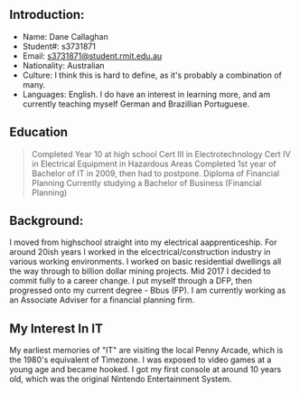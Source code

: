 ## Introduction:
- Name:         Dane Callaghan
- Student#:     s3731871
- Email:        s3731871@student.rmit.edu.au
- Nationality:  Australian
- Culture:      I think this is hard to define, as it's probably a combination of many.
- Languages:    English. I do have an interest in learning more, and am currently teaching myself German and Brazillian Portuguese.

## Education
> Completed Year 10 at high school
> Cert III in Electrotechnology
> Cert IV in Electrical Equipment in Hazardous Areas
> Completed 1st year of Bachelor of IT in 2009, then had to postpone.
> Diploma of Financial Planning
> Currently studying a Bachelor of Business (Financial Planning)

## Background:
I moved from highschool straight into my electrical aapprenticeship. For around 20ish years I worked in the elcectrical/construction industry in various working environments. I worked on basic residential dwellings all the way through to billion dollar mining projects. Mid 2017 I decided to commit fully to a career change.  I put myself through a DFP, then progressed onto my current degree - Bbus (FP). I am currently working as an Associate Adviser for a financial planning firm.

## My Interest In IT
My earliest memories of "IT" are visiting the local Penny Arcade, which is the 1980's equivalent of Timezone. I was exposed to video games at a young age and became hooked. I got my first console at around 10 years old, which was the original Nintendo Entertainment System.
